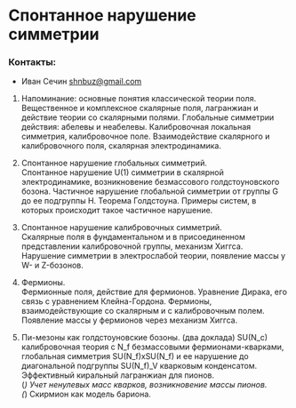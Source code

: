 # Спонтанное нарушение симметрии  

### Контакты:  
* Иван Сечин <shnbuz@gmail.com>  

1. Напоминание: основные понятия классической теории поля.  
Вещественное и комплексное скалярные поля, лагранжиан и действие теории со скалярными полями. 
Глобальные симметрии действия: абелевы и неабелевы. Калибровочная локальная симметрия, калибровочное поле. 
Взаимодействие скалярного и калибровочного поля, скалярная электродинамика.  

2. Спонтанное нарушение глобальных симметрий.  
Спонтанное нарушение U(1) симметрии в скалярной электродинамике, возникновение безмассового 
голдстоуновского бозона. Частичное нарушение глобальной симметрии от группы G до ее подгруппы H. 
Теорема Голдстоуна. Примеры систем, в которых происходит такое частичное нарушение.  

3. Спонтанное нарушение калибровочных симметрий.  
Скалярные поля в фундаментальном и в присоединенном представлении калибровочной группы, 
механизм Хиггса. Нарушение симметрии в электрослабой теории, появление массы у W- и Z-бозонов.    

4. Фермионы.  
Фермионные поля, действие для фермионов. Уравнение Дирака, его связь с уравнением Клейна-Гордона.
Фермионы, взаимодействующие со скалярным и с калибровочным полем. Появление массы у фермионов через механизм Хиггса.  

5. Пи-мезоны как голдстоуновские бозоны. (два доклада)
SU(N_c) калибровочная теория с N_f безмассовыми фермионами-кварками, глобальная симметрия SU(N_f)xSU(N_f) 
и ее нарушение до диагональной подгруппы SU(N_f)_V кварковым конденсатом. 
Эффективный киральный лагранжиан для пионов.     
(*) Учет ненулевых масс кварков, возникновение массы пионов.  
(*) Скирмион как модель бариона.  

